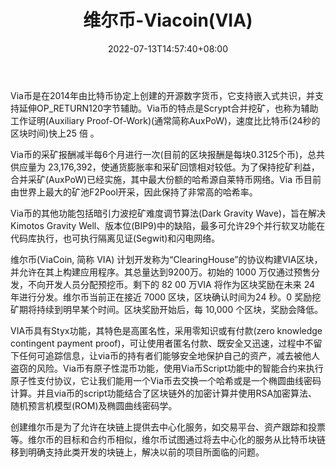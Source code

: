 ﻿---
weight: 
title: "维尔币-Viacoin(VIA)"
description: "Via币是在2014年由比特币协定上创建的开源数字货币，它支持嵌入式共识，并支持延伸OP_RETURN120字节辅助"
date: 2022-07-13T14:57:40+08:00
lastmod: 2022-07-13T14:57:40+08:00
draft: false
authors: ["Simon"]
featuredImage: "weierbi-viacoinvia.webp"
link: "http://viacoin.org"
tags: ["数字代币","维尔币-Viacoin(VIA)"]
categories: ["navigation"]
navigation: ["数字代币"]
lightgallery: true
toc: true
pinned: false
recommend: false
recommend1: false
---
Via币是在2014年由比特币协定上创建的开源数字货币，它支持嵌入式共识，并支持延伸OP_RETURN120字节辅助。Via币的特点是Scrypt合并挖矿，也称为辅助工作证明(Auxiliary Proof-Of-Work)(通常简称AuxPoW)，速度比比特币(24秒的区块时间)快上25 倍 。 

Via币的采矿报酬减半每6个月进行一次(目前的区块报酬是每块0.3125个币)，总共供应量为 23,176,392，使通货膨胀率和采矿回馈相对较低。为了保持挖矿利益，合并采矿(AuxPoW)已经实施，其中最大份额的哈希源自莱特币网络。Via 币目前由世界上最大的矿池F2Pool开采，因此保持了非常高的哈希率。 

Via币的其他功能包括暗引力波挖矿难度调节算法(Dark Gravity Wave)，旨在解决 Kimotos Gravity Well、版本位(BIP9)中的缺陷，最多可允许29个并行软叉功能在代码库执行，也可执行隔离见证(Segwit)和闪电网络。

维尔币(ViaCoin, 简称 VIA) 计划开发称为“ClearingHouse”的协议构建VIA区块，并允许在其上构建应用程序。其总量达到9200万。初始的 1000 万仅通过预售分发，不向开发人员分配预挖币。剩下的 82 00 万VIA 将作为区块奖励在未来 24 年进行分发。维尔币当前正在接近 7000 区块，区块确认时间为24 秒。0 奖励挖矿期将持续到明早某个时间。区块奖励开始后，每 10,000 个区块，奖励会降低。

VIA币具有Styx功能，其特色是高匿名性，采用零知识或有付款(zero knowledge contingent payment proof)，可让使用者匿名付款、既安全又迅速，过程中不留下任何可追踪信息，让via币的持有者们能够安全地保护自己的资产，减去被他人盗窃的风险。Via币有原子性混币功能，使用Via币Script功能中的智能合约来执行原子性支付协议，它让我们能用一个Via币去交换一个哈希或是一个椭圆曲线密码计算。并且via币的script功能结合了区块链外的加密计算并使用RSA加密算法、随机预言机模型(ROM)及椭圆曲线密码学。

创建维尔币是为了允许在块链上提供去中心化服务，如交易平台、资产跟踪和投票等。维尔币的目标和合约币相似，维尔币试图通过将去中心化的服务从比特币块链移到明确支持此类开发的块链上，解决以前的项目所面临的问题。